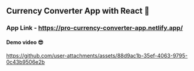 ## Currency Converter App with React 💱

### App Link - https://pro-currency-converter-app.netlify.app/

#### Demo video 😎

https://github.com/user-attachments/assets/88d9ac1b-35ef-4063-9795-0c43b9506e2b
